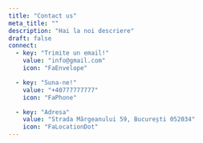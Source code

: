 ```yaml
---
title: "Contact us"
meta_title: ""
description: "Hai la noi descriere"
draft: false
connect:
  - key: "Trimite un email!"
    value: "info@gmail.com"
    icon: "FaEnvelope"

  - key: "Suna-ne!"
    value: "+40777777777"
    icon: "FaPhone"

  - key: "Adresa"
    value: "Strada Mărgeanului 59, București 052034"
    icon: "FaLocationDot"
---
```

